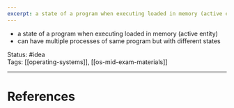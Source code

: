 ```yaml
---
excerpt: a state of a program when executing loaded in memory (active entity)
---
```

- a state of a program when executing loaded in memory (active entity)
- can have multiple processes of same program but with different states

Status: #idea  
Tags: [[operating-systems]], [[os-mid-exam-materials]]

---
# References